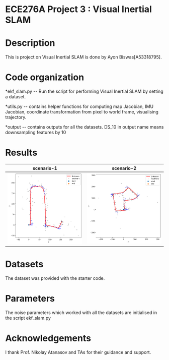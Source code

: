 # ECE276A Project 3 : Visual Inertial SLAM

Description
===========
This is project on Visual Inertial SLAM is done by Ayon Biswas[A53318795].

Code organization
=================
*ekf_slam.py -- Run the script for performing Visual Inertial SLAM by setting a dataset.
 
*utils.py -- contains helper functions for computing map Jacobian, IMU Jacobian, coordinate transformation from pixel to world frame, visualising trajectory.

*output -- contains outputs for all the datasets. DS_10 in output name means downsampling features by 10

Results
=======
scenario-1            |  scenario-2
:-------------------------:|:-------------------------:
<img src="output/0022_DS_25.png" width="300"> | <img src="output/0027_DS_25.png" width="300">

Datasets
========
The dataset was provided with the starter code.

Parameters
==========
The noise parameters which worked with all the datasets are initialised in the script ekf_slam.py

Acknowledgements
================
I thank Prof. Nikolay Atanasov and TAs for their guidance and support.




